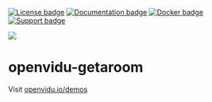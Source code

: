 [![License badge](https://img.shields.io/badge/license-Apache2-orange.svg)](http://www.apache.org/licenses/LICENSE-2.0)
[![Documentation badge](https://readthedocs.org/projects/fiware-orion/badge/?version=latest)](http://openvidu.io/docs/home/)
[![Docker badge](https://img.shields.io/docker/pulls/openvidu/openvidu-server-kms.svg)](https://hub.docker.com/r/openvidu/openvidu-server-kms)
[![Support badge](https://img.shields.io/badge/support-sof-yellowgreen.svg)](https://groups.google.com/forum/#!forum/openvidu)

[![][OpenViduLogo]](http://openvidu.io)

openvidu-getaroom
===

Visit [openvidu.io/demos](https://openvidu.io/demos#2)

[OpenViduLogo]: https://secure.gravatar.com/avatar/5daba1d43042f2e4e85849733c8e5702?s=120

